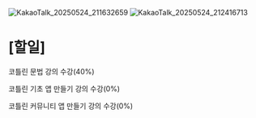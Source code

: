 ![KakaoTalk_20250524_211632659](https://github.com/user-attachments/assets/20f343d5-705e-4689-87b6-ba43e3af1855)
![KakaoTalk_20250524_212416713](https://github.com/user-attachments/assets/6a09c8b1-eec5-4033-85c4-d1470beee7d6)


# [할일]

코틀린 문법 강의 수강(40%)

코틀린 기초 앱 만들기 강의 수강(0%)

코틀린 커뮤니티 앱 만들기 강의 수강(0%)



